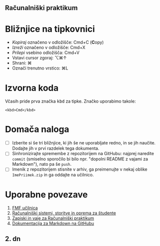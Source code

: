 <!-- glavni naslov -->
## Računalniški praktikum
<!-- To je komentar, ki bo na prikazanem Markdown-u skrit. 
     V tem besedilu so v komentarjih napisana navodila za reševanje. -->
<!-- 2. nivojski razdelek -->
# Bližnjice na tipkovnici
- _Kopiraj_ označeno v odložišče: Cmd+C (**C**opy)
- _Izreži_ označeno v odložišče: Cmd+X
- _Prilepi_ vsebino odložišča: Cmd+V
- Vstavi cursor zgoraj: ⌥⌘↑
- Shrani: ⌘
- Označi trenutno vrstico: ⌘L
<!-- 2. nivojski razdelek -->
# Izvorna koda
Včasih pride prva značka <kbd>kbd</kbd>  za tipke. Značko uporabimo takole:
<!-- začetek bloka z izvorno kodo -->
```
<kbd>Cmd</kbd>
```
<!-- konec bloka z izvorno kodo -->
<!-- 2. nivojski razdelek -->
# Domača naloga
<!-- Spodnji seznam bo pripravil seznam nalog. Na GitHubu bodo lepo vidna potrditvena polja, 
     VSCode pa bo prikazal samo oglate oklepaje. Ko nalogo opravite, si to lahko zabeležite tako,
     da spremenite [ ] v [x]. -->
- [ ] Izberite si še tri bližnjice, ki jih še ne uporabljate redno, in se jih naučite. 
      Dodajte jih v prvi razdelek tega dokumenta.
- [ ] Sinhronizirajte spremembe z repozitorijem na GitHubu: najprej naredite `commit` (smiselno sporočilo bi bilo npr. "dopolni README z vajami za Markdown"), nato pa še `push`.
- [ ] Imenik z repozitorijem stisnite v arhiv, ga preimenujte v nekaj oblike `ImePriimek.zip` in ga oddajte na učilnico.
<!-- 2. nivojski razdelek -->
# Uporabne povezave
1. [FMF učilnica](https://ucilnica.fmf.uni-lj.si/)
2. [Računalniški sistemi, storitve in oprema za študente](https://ucilnica.fmf.uni-lj.si/mod/page/view.php?id=51619)
3. [Zapiski in vaje za Računalniški praktikum](http://katjabercic.github.io/racunalniski-praktikum)
4. [Dokumentacija za Markdown na GitHubu](https://docs.github.com/en/get-started/writing-on-github/getting-started-with-writing-and-formatting-on-github/basic-writing-and-formatting-syntax)
## 2. dn